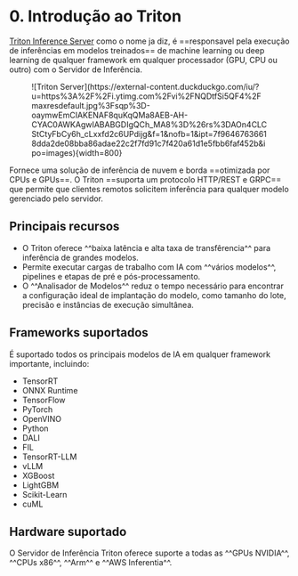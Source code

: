# 0. Introdução ao Triton

[Triton Inference Server](https://developer.nvidia.com/triton-inference-server) como o nome ja diz, é ==responsavel pela execução de inferências em modelos treinados== de machine learning ou deep learning de qualquer framework em qualquer processador (GPU, CPU ou outro) com o Servidor de Inferência.

<figure markdown="span">
    ![Triton Server](https://external-content.duckduckgo.com/iu/?u=https%3A%2F%2Fi.ytimg.com%2Fvi%2FNQDtfSi5QF4%2Fmaxresdefault.jpg%3Fsqp%3D-oaymwEmCIAKENAF8quKqQMa8AEB-AH-CYAC0AWKAgwIABABGDIgQCh_MA8%3D%26rs%3DAOn4CLCStCtyFbCy6h_cLxxfd2c6UPdijg&f=1&nofb=1&ipt=7f96467636618dda2de08bba86adae22c2f7fd91c7f420a61d1e5fbb6faf452b&ipo=images){width=800}
</figure>

Fornece uma solução de inferência de nuvem e borda ==otimizada por CPUs e GPUs==. O Triton ==suporta um protocolo HTTP/REST e GRPC== que permite que clientes remotos solicitem inferência para qualquer modelo gerenciado pelo servidor.

## Principais recursos

- O Triton oferece ^^baixa latência e alta taxa de transfêrencia^^ para inferência de grandes modelos.
- Permite executar cargas de trabalho com IA com ^^vários modelos^^, pipelines e etapas de pré e pós-processamento.
- O ^^Analisador de Modelos^^ reduz o tempo necessário para encontrar a configuração ideal de implantação do modelo, como tamanho do lote, precisão e instâncias de execução simultânea.

## Frameworks suportados

É suportado todos os principais modelos de IA em qualquer framework importante, incluindo:

- TensorRT
- ONNX Runtime
- TensorFlow
- PyTorch
- OpenVINO
- Python
- DALI
- FIL
- TensorRT-LLM
- vLLM
- XGBoost
- LightGBM
- Scikit-Learn
- cuML

## Hardware suportado

O Servidor de Inferência Triton oferece suporte a todas as ^^GPUs NVIDIA^^, ^^CPUs x86^^, ^^Arm^^ e ^^AWS Inferentia^^.